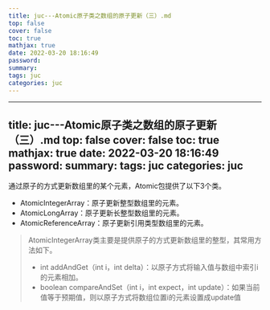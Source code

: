 ```yaml
---
title: juc---Atomic原子类之数组的原子更新（三）.md
top: false
cover: false
toc: true
mathjax: true
date: 2022-03-20 18:16:49
password:
summary:
tags: juc
categories: juc
---
```

---
title: juc---Atomic原子类之数组的原子更新（三）.md
top: false
cover: false
toc: true
mathjax: true
date: 2022-03-20 18:16:49
password:
summary:
tags: juc
categories: juc
---
通过原子的方式更新数组里的某个元素，Atomic包提供了以下3个类。
- AtomicIntegerArray：原子更新整型数组里的元素。
- AtomicLongArray：原子更新长整型数组里的元素。
- AtomicReferenceArray：原子更新引用类型数组里的元素。




>AtomicIntegerArray类主要是提供原子的方式更新数组里的整型，其常用方法如下。
>- int addAndGet（int i，int delta）：以原子方式将输入值与数组中索引i的元素相加。
>- boolean compareAndSet（int i，int expect，int update）：如果当前值等于预期值，则以原子方式将数组位置i的元素设置成update值
